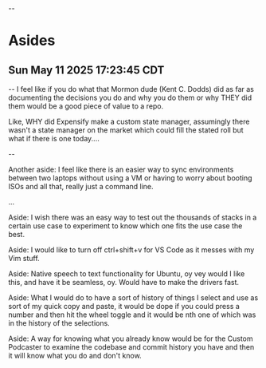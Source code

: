 --

# Asides
## Sun May 11 2025 17:23:45 CDT

--
I feel like if you do what that Mormon dude (Kent C. Dodds) did as far as documenting the decisions you do and why you do them or why THEY did them would be a good piece of value to a repo.

Like, WHY did Expensify make a custom state manager, assumingly there wasn't a state manager on the market which could fill the stated roll but what if there is one today....

--

Another aside: I feel like there is an easier way to sync environments between two laptops without using a VM or having to worry about booting ISOs and all that, really just a command line.

... 

Aside: I wish there was an easy way to test out the thousands of stacks in a certain use case to experiment to know which one fits the use case the best.


Aside: I would like to turn off ctrl+shift+v for VS Code as it messes with my Vim stuff. 

Aside: Native speech to text functionality for Ubuntu, oy vey would I like this, and have it be seamless, oy. Would have to make the drivers fast. 


Aside: What I would do to have a sort of history of things I select and use as sort of my quick copy and paste, it would be dope if you could press a number and then hit the wheel toggle and it would be nth one of which was in the history of the selections. 


Aside: A way for knowing what you already know would be for the Custom Podcaster to examine the codebase and commit history you have and then it will know what you do and don't know. 


